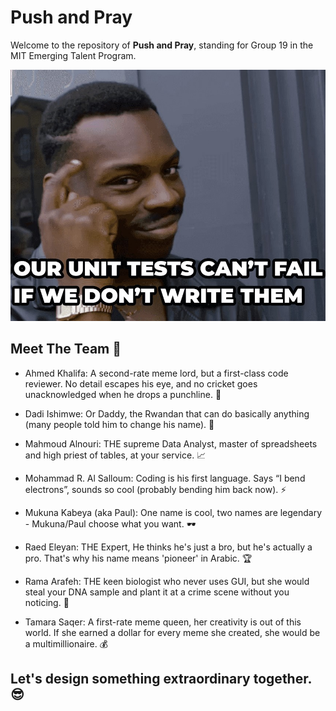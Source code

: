 # Push and Pray

Welcome to the repository of **Push and Pray**, standing for Group 19 in the MIT
Emerging Talent Program.

![alt text](unit-tests.jpg)

## Meet The Team 🌟

- Ahmed Khalifa: A second-rate meme lord, but a first-class code reviewer.
  No detail escapes his eye, and no cricket
  goes unacknowledged when he drops a punchline. 🔎

- Dadi Ishimwe: Or Daddy, the Rwandan that can do basically anything
  (many people told him to change his name). 🎯
  
- Mahmoud Alnouri: THE supreme Data Analyst, master of spreadsheets and
  high priest of tables, at your service. 📈

- Mohammad R. Al Salloum: Coding is his first language. Says “I bend electrons”,
  sounds so cool (probably bending him back now). ⚡

- Mukuna Kabeya (aka Paul): One name is cool, two names are legendary -
  Mukuna/Paul choose what you want. 🕶️

- Raed Eleyan: THE Expert, He thinks he's just a bro, but he's actually a pro.
  That's why his name means 'pioneer' in Arabic. 🏆

- Rama Arafeh: THE keen biologist who never uses GUI, but she would steal your DNA
  sample and plant it at a crime scene without you noticing. 🧬

- Tamara Saqer: A first-rate meme queen, her creativity is out of this world.
  If she earned a dollar for every meme she created,
  she would be a multimillionaire. 💰

## Let's design something extraordinary together. 😎
